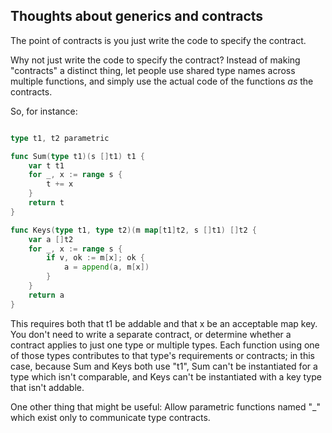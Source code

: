 ## Thoughts about generics and contracts

The point of contracts is you just write the code to specify the contract.

Why not just write the code to specify the contract? Instead of making
"contracts" a distinct thing, let people use shared type names across
multiple functions, and simply use the actual code of the functions *as*
the contracts.

So, for instance:

```go

type t1, t2 parametric

func Sum(type t1)(s []t1) t1 {
	var t t1
	for _, x := range s {
		t += x
	}
	return t
}

func Keys(type t1, type t2)(m map[t1]t2, s []t1) []t2 {
	var a []t2
	for _, x := range s {
		if v, ok := m[x]; ok {
			a = append(a, m[x])
		}
	}
	return a
}
```

This requires both that t1 be addable and that x be an acceptable map key. You
don't need to write a separate contract, or determine whether a contract
applies to just one type or multiple types. Each function using one of those
types contributes to that type's requirements or contracts; in this case,
because Sum and Keys both use "t1", Sum can't be instantiated for a type
which isn't comparable, and Keys can't be instantiated with a key type that
isn't addable.

One other thing that might be useful: Allow parametric functions named "_"
which exist only to communicate type contracts.
